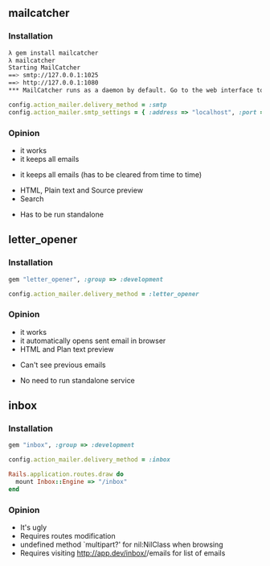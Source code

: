 ## mailcatcher

### Installation

```bash
λ gem install mailcatcher
λ mailcatcher 
Starting MailCatcher
==> smtp://127.0.0.1:1025
==> http://127.0.0.1:1080
*** MailCatcher runs as a daemon by default. Go to the web interface to quit.
```

```ruby
config.action_mailer.delivery_method = :smtp
config.action_mailer.smtp_settings = { :address => "localhost", :port => 1025 }
```

### Opinion

+ it works
+ it keeps all emails
- it keeps all emails (has to be cleared from time to time) 
+ HTML, Plain text and Source preview
+ Search
- Has to be run standalone

## letter_opener

### Installation ###

```ruby
gem "letter_opener", :group => :development

config.action_mailer.delivery_method = :letter_opener
```

### Opinion ###

+ it works
+ it automatically opens sent email in browser
+ HTML and Plan text preview
- Can't see previous emails
+ No need to run standalone service

## inbox ##

### Installation ###

```ruby
gem "inbox", :group => :development

config.action_mailer.delivery_method = :inbox

Rails.application.routes.draw do
  mount Inbox::Engine => "/inbox"
end
```

### Opinion ###

- It's ugly
- Requires routes modification
- undefined method `multipart?' for nil:NilClass when browsing
- Requires visiting http://app.dev/inbox/<email>/emails for list of emails


